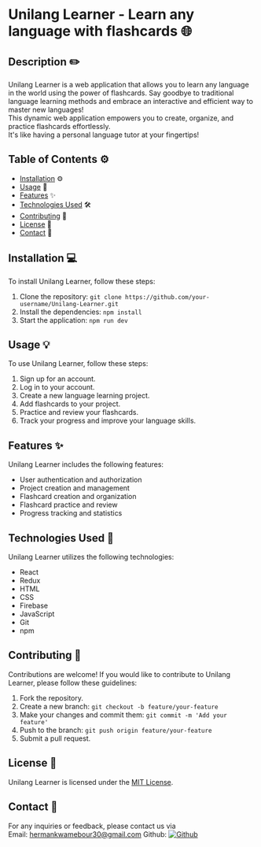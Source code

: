 # Unilang Learner - Learn any language with flashcards :globe_with_meridians:

## Description :pencil2:

Unilang Learner is a web application that allows you to learn any language in the world using the power of flashcards.
Say goodbye to traditional language learning methods and embrace an interactive and efficient way to master new languages!  
This dynamic web application empowers you to create, organize, and practice flashcards effortlessly.  
It's like having a personal language tutor at your fingertips!

## Table of Contents :gear:

- [Installation](#installation) ⚙️
- [Usage](#usage) 📝
- [Features](#features) ✨
- [Technologies Used](#technologies) 🛠️
- [Contributing](#contributing) 🤝
- [License](#license) 📄
- [Contact](#contact) 📧

## Installation :computer:

To install Unilang Learner, follow these steps:

1. Clone the repository: `git clone https://github.com/your-username/Unilang-Learner.git`
2. Install the dependencies: `npm install`
3. Start the application: `npm run dev`

## Usage :bulb:

To use Unilang Learner, follow these steps:

1. Sign up for an account.
2. Log in to your account.
3. Create a new language learning project.
4. Add flashcards to your project.
5. Practice and review your flashcards.
6. Track your progress and improve your language skills.

## Features :sparkles:

Unilang Learner includes the following features:

- User authentication and authorization
- Project creation and management
- Flashcard creation and organization
- Flashcard practice and review
- Progress tracking and statistics

## Technologies Used :wrench:

Unilang Learner utilizes the following technologies:

- React
- Redux
- HTML
- CSS
- Firebase
- JavaScript
- Git
- npm

## Contributing :handshake:

Contributions are welcome! If you would like to contribute to Unilang Learner, please follow these guidelines:

1. Fork the repository.
2. Create a new branch: `git checkout -b feature/your-feature`
3. Make your changes and commit them: `git commit -m 'Add your feature'`
4. Push to the branch: `git push origin feature/your-feature`
5. Submit a pull request.

## License :page_facing_up:

Unilang Learner is licensed under the [MIT License](https://opensource.org/licenses/MIT).

## Contact :email:

For any inquiries or feedback, please contact us via  
Email: hermankwamebour30@gmail.com
Github: [![Github](https://img.shields.io/badge/Github-Herman100-black)](https://github.com/Herman100)
